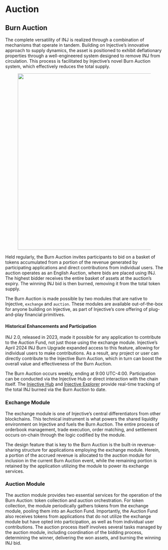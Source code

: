 # Auction

## Burn Auction

The complete versatility of INJ is realized through a combination of mechanisms that operate in tandem. Building on Injective’s innovative approach to supply dynamics, the asset is positioned to exhibit deflationary properties through a well-engineered system designed to remove INJ from circulation. This process is facilitated by Injective’s novel Burn Auction system, which effectively reduces the total supply.

<figure><img src="https://lh7-rt.googleusercontent.com/docsz/AD_4nXcoU3ZEtvL328l94crrvGcsgOVRVe1nd1WeRKvumzwivCgmsfI-E0oQ4aGxUK-NsJ12nIwsAspfurBU3nqi9ON7VizZMoWVxK-3f7ROSaBTd16dPwL77el0JyUeWcErIfYZ1q1RAxZ-bLVYvizc4uduSF1v?key=SrpUIxF4ydd4ZLyJCcX74Q" alt="" width="563"><figcaption></figcaption></figure>

Held regularly, the Burn Auction invites participants to bid on a basket of tokens accumulated from a portion of the revenue generated by participating applications and direct contributions from individual users. The auction operates as an English Auction, where bids are placed using INJ. The highest bidder receives the entire basket of assets at the auction’s expiry. The winning INJ bid is then burned, removing it from the total token supply.

The Burn Auction is made possible by two modules that are native to Injective, `exchange` and `auction`. These modules are available out-of-the-box for anyone building on Injective, as part of Injective’s core offering of plug-and-play financial primitives.

#### Historical Enhancements and Participation

INJ 2.0, released in 2023, made it possible for any application to contribute to the Auction Fund, not just those using the exchange module. Injective’s April 2024 INJ Burn Upgrade expanded access to this feature, allowing for individual users to make contributions. As a result, any project or user can directly contribute to the Injective Burn Auction, which in turn can boost the overall value and effectiveness of the Burn Auction.

The Burn Auction occurs weekly, ending at 9:00 UTC-4:00. Participation can be conducted via the Injective Hub or direct interaction with the chain itself. The [Injective Hub](https://injhub.com/auction) and [Injective Explorer](https://explorer.injective.network/) provide real-time tracking of the total INJ burned via the Burn Auction to date.

### Exchange Module

The exchange module is one of Injective’s central differentiators from other blockchains. This technical instrument is what powers the shared liquidity environment on Injective and fuels the Burn Auction. The entire process of orderbook management, trade execution, order matching, and settlement occurs on-chain through the logic codified by the module.

The design feature that is key to the Burn Auction is the built-in revenue-sharing structure for applications employing the exchange module. Herein, a portion of the accrued revenue is allocated to the auction module for inclusion in the current Burn Auction event, while the remaining portion is retained by the application utilizing the module to power its exchange services.

### Auction Module

The auction module provides two essential services for the operation of the Burn Auction: token collection and auction orchestration. For token collection, the module periodically gathers tokens from the exchange module, pooling them into an Auction Fund. Importantly, the Auction Fund also receives tokens from applications that do not utilize the exchange module but have opted into participation, as well as from individual user contributions. The auction process itself involves several tasks managed by the auction module, including coordination of the bidding process, determining the winner, delivering the won assets, and burning the winning INJ bid.
